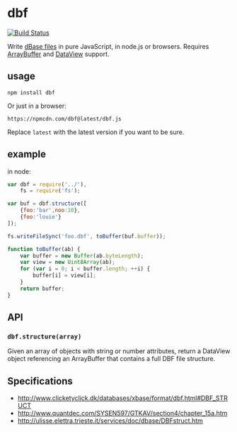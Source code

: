 # dbf

[![Build Status](https://travis-ci.org/mapbox/dbf.svg?branch=master)](https://travis-ci.org/mapbox/dbf)

Write [dBase files](https://en.wikipedia.org/wiki/DBase) in pure JavaScript,
in node.js or browsers. Requires [ArrayBuffer](https://developer.mozilla.org/en-US/docs/Web/API/ArrayBuffer)
and [DataView](https://developer.mozilla.org/en-US/docs/Web/API/DataView)
support.

## usage

```
npm install dbf
```

Or just in a browser:

    https://npmcdn.com/dbf@latest/dbf.js

Replace `latest` with the latest version if you want to be sure.

## example

in node:

```js
var dbf = require('../'),
    fs = require('fs');

var buf = dbf.structure([
    {foo:'bar',noo:10},
    {foo:'louie'}
]);

fs.writeFileSync('foo.dbf', toBuffer(buf.buffer));

function toBuffer(ab) {
    var buffer = new Buffer(ab.byteLength);
    var view = new Uint8Array(ab);
    for (var i = 0; i < buffer.length; ++i) {
        buffer[i] = view[i];
    }
    return buffer;
}
```

## API

### `dbf.structure(array)`

Given an array of objects with string or number attributes, return
a DataView object referencing an ArrayBuffer that contains a full DBF
file structure.

## Specifications

* http://www.clicketyclick.dk/databases/xbase/format/dbf.html#DBF_STRUCT
* http://www.quantdec.com/SYSEN597/GTKAV/section4/chapter_15a.htm
* http://ulisse.elettra.trieste.it/services/doc/dbase/DBFstruct.htm
